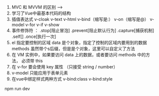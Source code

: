 1. MVC 和 MVVM 的区别 -->
2. 学习了Vue中最基本代码的结构
3. 插值表达式   v-cloak   v-text   v-html   v-bind（缩写是:）   v-on（缩写是@）   v-model   v-for   v-if     v-show
4. 事件修饰符  ：  .stop[阻止冒泡]   .prevent[阻止默认行为]   .capture[捕获机制]   .self[]     .once[执行一次]
5. el  指定要控制的区域    data 是个对象，指定了控制的区域内要用到的数据    methods 虽然带个s后缀，但是是个对象，这里可以自定义了方法
6. 在 VM 实例中，如果要访问 data 上的数据，或者要访问 methods 中的方法， 必须带 this
7. 在 v-for 要会使用 key 属性 （只接受 string / number）
8. v-model 只能应用于表单元素
9. 在vue中绑定样式两种方式  v-bind:class   v-bind:style







npm run dev

